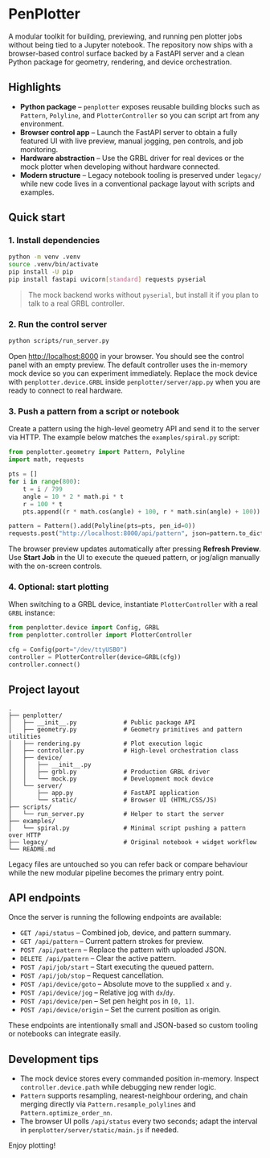 # PenPlotter

A modular toolkit for building, previewing, and running pen plotter jobs without
being tied to a Jupyter notebook.  The repository now ships with a browser-based
control surface backed by a FastAPI server and a clean Python package for
geometry, rendering, and device orchestration.

## Highlights

- **Python package** – `penplotter` exposes reusable building blocks such as
  `Pattern`, `Polyline`, and `PlotterController` so you can script art from any
  environment.
- **Browser control app** – Launch the FastAPI server to obtain a fully featured
  UI with live preview, manual jogging, pen controls, and job monitoring.
- **Hardware abstraction** – Use the GRBL driver for real devices or the mock
  plotter when developing without hardware connected.
- **Modern structure** – Legacy notebook tooling is preserved under `legacy/`
  while new code lives in a conventional package layout with scripts and
  examples.

## Quick start

### 1. Install dependencies

```bash
python -m venv .venv
source .venv/bin/activate
pip install -U pip
pip install fastapi uvicorn[standard] requests pyserial
```

> The mock backend works without `pyserial`, but install it if you plan to talk
to a real GRBL controller.

### 2. Run the control server

```bash
python scripts/run_server.py
```

Open [http://localhost:8000](http://localhost:8000) in your browser. You should
see the control panel with an empty preview.  The default controller uses the
in-memory mock device so you can experiment immediately. Replace the mock device
with `penplotter.device.GRBL` inside `penplotter/server/app.py` when you are
ready to connect to real hardware.

### 3. Push a pattern from a script or notebook

Create a pattern using the high-level geometry API and send it to the server via
HTTP.  The example below matches the `examples/spiral.py` script:

```python
from penplotter.geometry import Pattern, Polyline
import math, requests

pts = []
for i in range(800):
    t = i / 799
    angle = 10 * 2 * math.pi * t
    r = 100 * t
    pts.append((r * math.cos(angle) + 100, r * math.sin(angle) + 100))

pattern = Pattern().add(Polyline(pts=pts, pen_id=0))
requests.post("http://localhost:8000/api/pattern", json=pattern.to_dict()).raise_for_status()
```

The browser preview updates automatically after pressing **Refresh Preview**. Use
**Start Job** in the UI to execute the queued pattern, or jog/align manually with
the on-screen controls.

### 4. Optional: start plotting

When switching to a GRBL device, instantiate `PlotterController` with a real
`GRBL` instance:

```python
from penplotter.device import Config, GRBL
from penplotter.controller import PlotterController

cfg = Config(port="/dev/ttyUSB0")
controller = PlotterController(device=GRBL(cfg))
controller.connect()
```

## Project layout

```
.
├── penplotter/
│   ├── __init__.py             # Public package API
│   ├── geometry.py             # Geometry primitives and pattern utilities
│   ├── rendering.py            # Plot execution logic
│   ├── controller.py           # High-level orchestration class
│   ├── device/
│   │   ├── __init__.py
│   │   ├── grbl.py             # Production GRBL driver
│   │   └── mock.py             # Development mock device
│   └── server/
│       ├── app.py              # FastAPI application
│       └── static/             # Browser UI (HTML/CSS/JS)
├── scripts/
│   └── run_server.py           # Helper to start the server
├── examples/
│   └── spiral.py               # Minimal script pushing a pattern over HTTP
├── legacy/                     # Original notebook + widget workflow
└── README.md
```

Legacy files are untouched so you can refer back or compare behaviour while the
new modular pipeline becomes the primary entry point.

## API endpoints

Once the server is running the following endpoints are available:

- `GET /api/status` – Combined job, device, and pattern summary.
- `GET /api/pattern` – Current pattern strokes for preview.
- `POST /api/pattern` – Replace the pattern with uploaded JSON.
- `DELETE /api/pattern` – Clear the active pattern.
- `POST /api/job/start` – Start executing the queued pattern.
- `POST /api/job/stop` – Request cancellation.
- `POST /api/device/goto` – Absolute move to the supplied `x` and `y`.
- `POST /api/device/jog` – Relative jog with `dx`/`dy`.
- `POST /api/device/pen` – Set pen height `pos` in `[0, 1]`.
- `POST /api/device/origin` – Set the current position as origin.

These endpoints are intentionally small and JSON-based so custom tooling or
notebooks can integrate easily.

## Development tips

- The mock device stores every commanded position in-memory.  Inspect
  `controller.device.path` while debugging new render logic.
- `Pattern` supports resampling, nearest-neighbour ordering, and chain merging
  directly via `Pattern.resample_polylines` and `Pattern.optimize_order_nn`.
- The browser UI polls `/api/status` every two seconds; adapt the interval in
  `penplotter/server/static/main.js` if needed.

Enjoy plotting!

